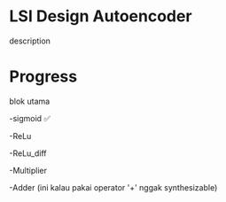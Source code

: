 
# LSI Design Autoencoder

description


# Progress

blok utama

-sigmoid ✅

-ReLu

-ReLu_diff

-Multiplier

-Adder (ini kalau pakai operator '+' nggak synthesizable)

